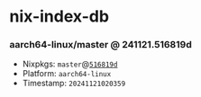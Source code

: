 # nix-index-db
### aarch64-linux/master @ 241121.516819d
- Nixpkgs: `master`@[`516819d`](https://github.com/NixOS/nixpkgs/commit/516819d9b5b97ee1f461aecb4caed7aa6b769d5d)
- Platform: `aarch64-linux`
- Timestamp: `20241121020359`
